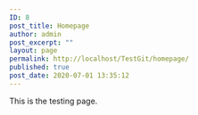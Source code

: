 ```yaml
---
ID: 8
post_title: Homepage
author: admin
post_excerpt: ""
layout: page
permalink: http://localhost/TestGit/homepage/
published: true
post_date: 2020-07-01 13:35:12
---
```

This is the testing page.